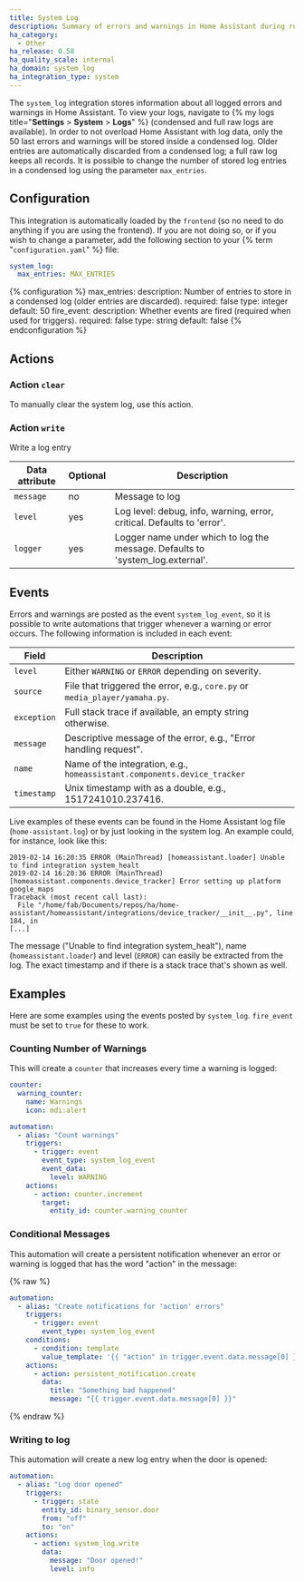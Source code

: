 ```yaml
---
title: System Log
description: Summary of errors and warnings in Home Assistant during runtime.
ha_category:
  - Other
ha_release: 0.58
ha_quality_scale: internal
ha_domain: system_log
ha_integration_type: system
---
```


The `system_log` integration stores information about all logged errors and warnings in Home Assistant. To view your logs, navigate to {% my logs title="**Settings** > **System** > **Logs**" %} (condensed and full raw logs are available). In order to not overload Home Assistant with log data, only the 50 last errors and warnings will be stored inside a condensed log. Older entries are automatically discarded from a condensed log; a full raw log keeps all records. It is possible to change the number of stored log entries in a condensed log using the parameter `max_entries`.

## Configuration

This integration is automatically loaded by the `frontend` (so no need to do anything if you are using the frontend). If you are not doing so, or if you wish to change a parameter, add the following section to your {% term "`configuration.yaml`" %} file:

```yaml
system_log:
  max_entries: MAX_ENTRIES
```

{% configuration %}
max_entries:
  description: Number of entries to store in a condensed log (older entries are discarded).
  required: false
  type: integer
  default: 50
fire_event:
  description: Whether events are fired (required when used for triggers).
  required: false
  type: string
  default: false
{% endconfiguration %}

## Actions

### Action `clear`

To manually clear the system log, use this action.

### Action `write`

Write a log entry

| Data attribute | Optional | Description                                                                    |
| ---------------------- | -------- | ------------------------------------------------------------------------------ |
| `message`              | no       | Message to log                                                                 |
| `level`                | yes      | Log level: debug, info, warning, error, critical. Defaults to 'error'.         |
| `logger`               | yes      | Logger name under which to log the message. Defaults to 'system_log.external'. |

## Events

Errors and warnings are posted as the event `system_log_event`, so it is possible to write automations that trigger whenever a warning or error occurs. The following information is included in each event:

| Field       | Description                                                                 |
| ----------- | --------------------------------------------------------------------------- |
| `level`     | Either `WARNING` or `ERROR` depending on severity.                          |
| `source`    | File that triggered the error, e.g., `core.py` or `media_player/yamaha.py`. |
| `exception` | Full stack trace if available, an empty string otherwise.                   |
| `message`   | Descriptive message of the error, e.g., "Error handling request".           |
| `name`      | Name of the integration, e.g., `homeassistant.components.device_tracker`    |
| `timestamp` | Unix timestamp with as a double, e.g., 1517241010.237416.                   |

Live examples of these events can be found in the Home Assistant log file (`home-assistant.log`) or by just looking in the system log. An example could, for instance, look like this:

```text
2019-02-14 16:20:35 ERROR (MainThread) [homeassistant.loader] Unable to find integration system_healt
2019-02-14 16:20:36 ERROR (MainThread) [homeassistant.components.device_tracker] Error setting up platform google_maps
Traceback (most recent call last):
  File "/home/fab/Documents/repos/ha/home-assistant/homeassistant/integrations/device_tracker/__init__.py", line 184, in
[...]
```

The message ("Unable to find integration system_healt"), name (`homeassistant.loader`) and level (`ERROR`) can easily be extracted from the log. The exact timestamp and if there is a stack trace that's shown as well. 

## Examples 

Here are some examples using the events posted by `system_log`. `fire_event` must be set to `true` for these to work.

### Counting Number of Warnings

This will create a `counter` that increases every time a warning is logged:

```yaml
counter:
  warning_counter:
    name: Warnings
    icon: mdi:alert

automation:
  - alias: "Count warnings"
    triggers:
      - trigger: event
        event_type: system_log_event
        event_data:
          level: WARNING
    actions:
      - action: counter.increment
        target:
          entity_id: counter.warning_counter
```

### Conditional Messages

This automation will create a persistent notification whenever an error or warning is logged that has the word "action" in the message:

{% raw %}

```yaml
automation:
  - alias: "Create notifications for 'action' errors"
    triggers:
      - trigger: event
        event_type: system_log_event
    conditions:
      - condition: template
        value_template: '{{ "action" in trigger.event.data.message[0] }}'
    actions:
      - action: persistent_notification.create
        data:
          title: "Something bad happened"
          message: "{{ trigger.event.data.message[0] }}"
```

{% endraw %}

### Writing to log

This automation will create a new log entry when the door is opened:

```yaml
automation:
  - alias: "Log door opened"
    triggers:
      - trigger: state
        entity_id: binary_sensor.door
        from: "off"
        to: "on"
    actions:
      - action: system_log.write
        data:
          message: "Door opened!"
          level: info
```
